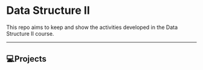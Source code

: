 # Data Structure II
This repo aims to keep and show the activities developed in the Data Structure II course.

-----------------------------------------------------------------------------------------
## :computer:Projects
